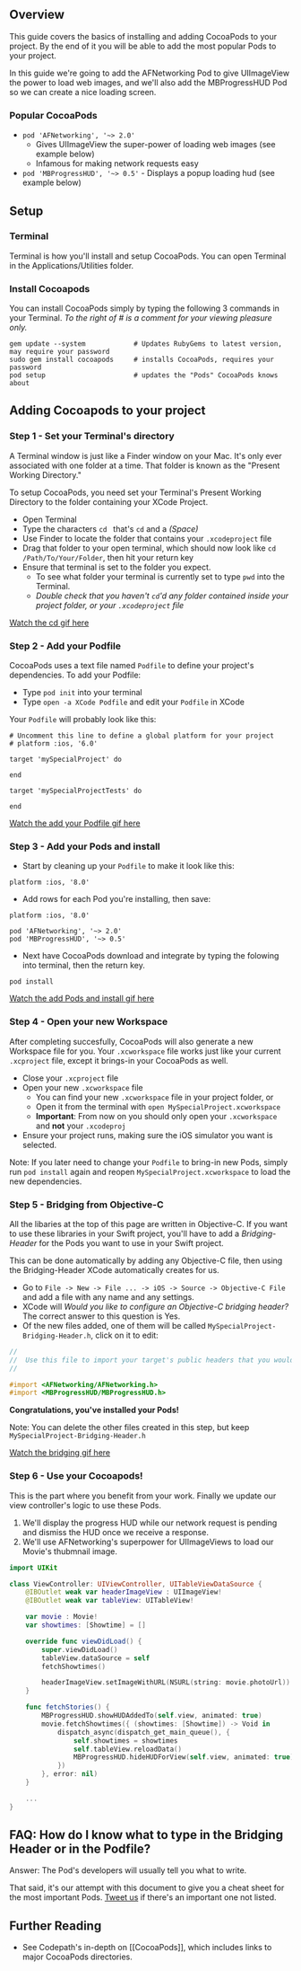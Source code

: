 ## Overview
This guide covers the basics of installing and adding CocoaPods to your project. By the end of it you will be able to add the most popular Pods to your project. 

In this guide we're going to add the AFNetworking Pod to give UIImageView the power to load web images, and we'll also add the MBProgressHUD Pod so we can create a nice loading screen. 

### Popular CocoaPods

* `pod 'AFNetworking', '~> 2.0'` 
    - Gives UIImageView the super-power of loading web images (see example below)
    - Infamous for making network requests easy
* `pod 'MBProgressHUD', '~> 0.5'` - Displays a popup loading hud (see example below)

## Setup  
### Terminal
Terminal is how you'll install and setup CocoaPods. You can open Terminal in the Applications/Utilities folder. 

### Install Cocoapods
You can install CocoaPods simply by typing the following 3 commands in your Terminal. *To the right of # is a comment for your viewing pleasure only.* 

```
gem update --system            # Updates RubyGems to latest version, may require your password
sudo gem install cocoapods     # installs CocoaPods, requires your password
pod setup                      # updates the "Pods" CocoaPods knows about
```


## Adding Cocoapods to your project
### Step 1 - Set your Terminal's directory 
A Terminal window is just like a Finder window on your Mac. It's only ever associated with one folder at a time. That folder is known as the "Present Working Directory." 

To setup CocoaPods, you need set your Terminal's Present Working Directory to the folder containing your XCode Project.

* Open Terminal
* Type the characters `cd ` that's `cd` and a *(Space)*
* Use Finder to locate the folder that contains your `.xcodeproject` file
* Drag that folder to your open terminal, which should now look like `cd /Path/To/Your/Folder`, then hit your return key
* Ensure that terminal is set to the folder you expect.
    - To see what folder your terminal is currently set to type `pwd` into the Terminal.
    - *Double check that you haven't `cd`'d any folder contained inside your project folder, or your `.xcodeproject` file*

[Watch the cd gif here](http://i.imgur.com/SJ6tkPv.gif)

### Step 2 - Add your Podfile 
CocoaPods uses a text file named `Podfile` to define your project's dependencies. To add your Podfile:

* Type `pod init` into your terminal 
* Type `open -a XCode Podfile` and edit your `Podfile` in XCode
 
Your `Podfile` will probably look like this:
```
# Uncomment this line to define a global platform for your project
# platform :ios, '6.0'

target 'mySpecialProject' do

end

target 'mySpecialProjectTests' do

end
```

[Watch the add your Podfile gif here](http://i.imgur.com/Tlx88ZN.gif)

### Step 3 - Add your Pods and install
* Start by cleaning up your `Podfile` to make it look like this:
```
platform :ios, '8.0'

```

* Add rows for each Pod you're installing, then save:
```
platform :ios, '8.0'

pod 'AFNetworking', '~> 2.0'
pod 'MBProgressHUD', '~> 0.5'
```


* Next have CocoaPods download and integrate by typing the folowing into terminal, then the return key. 

```
pod install
```

[Watch the add Pods and install gif here](http://i.imgur.com/3nKJkHB.gif)

### Step 4 - Open your new Workspace
After completing succesfully, CocoaPods will also generate a new Workspace file for you. Your `.xcworkspace` file works just like your current `.xcproject` file, except it brings-in your CocoaPods as well. 

* Close your `.xcproject` file
* Open your new `.xcworkspace` file
    - You can find your new `.xcworkspace` file in your project folder, or 
    - Open it from the terminal with `open MySpecialProject.xcworkspace`
    - **Important**: From now on you should only open your `.xcworkspace` and **not** your `.xcodeproj`
* Ensure your project runs, making sure the iOS simulator you want is selected.

Note: If you later need to change your `Podfile` to bring-in new Pods, simply run `pod install` again and reopen `MySpecialProject.xcworkspace` to load the new dependencies.

### Step 5 - Bridging from Objective-C
All the libaries at the top of this page are written in Objective-C. If you want to use these libraries in your Swift project, you'll have to add a *Bridging-Header* for the Pods you want to use in your Swift project.

This can be done automatically by adding any Objective-C file, then using the Bridging-Header XCode automatically creates for us. 

* Go to `File -> New -> File ... -> iOS -> Source -> Objective-C File` and add a file with any name and any settings.
* XCode will *Would you like to configure an Objective-C bridging header?* The correct answer to this question is Yes. 
* Of the new files added, one of them will be called `MySpecialProject-Bridging-Header.h`, click on it to edit: 

```objective-c 
//
//  Use this file to import your target's public headers that you would like to expose to Swift.
//

#import <AFNetworking/AFNetworking.h>
#import <MBProgressHUD/MBProgressHUD.h>
```

**Congratulations, you've installed your Pods!**

Note: You can delete the other files created in this step, but keep `MySpecialProject-Bridging-Header.h`

[Watch the bridging gif here](http://i.imgur.com/gqPbeo5.gif)

### Step 6 - Use your Cocoapods! 
This is the part where you benefit from your work. Finally we update our view controller's logic to use these Pods. 

1. We'll display the progress HUD while our network request is pending and dismiss the HUD once we receive a response.
2. We'll use AFNetworking's superpower for UIImageViews to load our Movie's thubmnail image.

```swift
import UIKit

class ViewController: UIViewController, UITableViewDataSource {
    @IBOutlet weak var headerImageView : UIImageView!
    @IBOutlet weak var tableView: UITableView!

    var movie : Movie!
    var showtimes: [Showtime] = []

    override func viewDidLoad() {
        super.viewDidLoad()
        tableView.dataSource = self
        fetchShowtimes()

        headerImageView.setImageWithURL(NSURL(string: movie.photoUrl))
    }

    func fetchStories() {
        MBProgressHUD.showHUDAddedTo(self.view, animated: true)
        movie.fetchShowtimes({ (showtimes: [Showtime]) -> Void in
            dispatch_async(dispatch_get_main_queue(), {
                self.showtimes = showtimes
                self.tableView.reloadData()
                MBProgressHUD.hideHUDForView(self.view, animated: true)
            })
        }, error: nil)
    }

    ...
}
```

## FAQ: How do I know what to type in the Bridging Header or in the Podfile?
Answer: The Pod's developers will usually tell you what to write. 

 That said, it's our attempt with this document to give you a cheat sheet for the most important Pods. [Tweet us](twitter.com/codepath) if there's an important one not listed.

## Further Reading
* See Codepath's in-depth on [[CocoaPods]], which includes links to major CocoaPods directories. 
